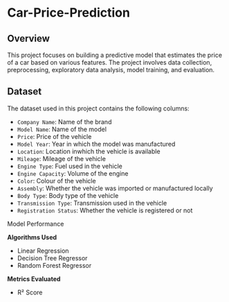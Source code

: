 # Car-Price-Prediction

## Overview
This project focuses on building a predictive model that estimates the price of a car based on various features. The project involves data collection, preprocessing, exploratory data analysis, model training, and evaluation.

## Dataset
The dataset used in this project contains the following columns:
- `Company Name`: Name of the brand
- `Model Name`: Name of the model
- `Price`: Price of the vehicle
- `Model Year`: Year in which the model was manufactured
- `Location`: Location inwhich the vehicle is available
- `Mileage`: Mileage of the vehicle
- `Engine Type`: Fuel used in the vehicle
- `Engine Capacity`: Volume of the engine
- `Color`: Colour of the vehicle
- `Assembly`: Whether the vehicle was imported or manufactured locally
- `Body Type`: Body type of the vehicle
- `Transmission Type`: Transmission used in the vehicle
- `Registration Status`: Whether the vehicle is registered or not

Model Performance

**Algorithms Used**
- Linear Regression
- Decision Tree Regressor
- Random Forest Regressor

**Metrics Evaluated**
- R² Score
